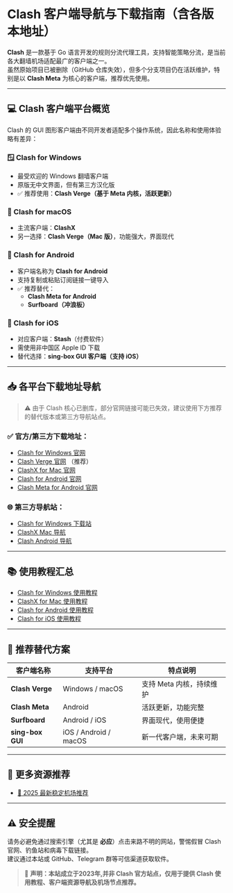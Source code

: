 # Clash 客户端导航与下载指南（含各版本地址）

**Clash** 是一款基于 Go 语言开发的规则分流代理工具，支持智能策略分流，是当前各大翻墙机场适配最广的客户端之一。  
虽然原始项目已被删除（GitHub 仓库失效），但多个分支项目仍在活跃维护，特别是以 **Clash Meta** 为核心的客户端，推荐优先使用。

---

## 💻 Clash 客户端平台概览

Clash 的 GUI 图形客户端由不同开发者适配多个操作系统，因此名称和使用体验略有差异：

### 🪟 Clash for Windows
- 最受欢迎的 Windows 翻墙客户端
- 原版无中文界面，但有第三方汉化版
- ✅ 推荐使用：**Clash Verge（基于 Meta 内核，活跃更新）**

### 🍎 Clash for macOS
- 主流客户端：**ClashX**
- 另一选择：**Clash Verge（Mac 版）**，功能强大，界面现代

### 🤖 Clash for Android
- 客户端名称为 **Clash for Android**
- 支持复制或粘贴订阅链接一键导入
- ✅ 推荐替代：
  - **Clash Meta for Android**
  - **Surfboard（冲浪板）**

### 📱 Clash for iOS
- 对应客户端：**Stash**（付费软件）
- 需使用非中国区 Apple ID 下载
- 替代选择：**sing-box GUI 客户端（支持 iOS）**

---

## 📥 各平台下载地址导航

> ⚠️ 由于 Clash 核心已删库，部分官网链接可能已失效，建议使用下方推荐的替代版本或第三方导航站点。

### ✅ 官方/第三方下载地址：

- [Clash for Windows 官网](https://clashxhub.com/clash-windows/)
- [Clash Verge 官网](https://clashxhub.com/clash-verge/) （推荐）
- [ClashX for Mac 官网](https://clashxhub.com/clashx-for-mac/)
- [Clash for Android 官网](https://clashxhub.com/clash-for-android/)
- [Clash Meta for Android 官网](https://clashxhub.com/clash-meta-for-android/)

### 🌐 第三方导航站：

- [Clash for Windows 下载站](https://clashxhub.com/clash-windows/)
- [ClashX Mac 导航](https://clashxhub.com/clash-mac-2/)
- [Clash Android 导航](https://clashxhub.com/clash-android/)

---

## 📚 使用教程汇总

- [Clash for Windows 使用教程](https://clashxhub.com/clash-for-windows/)
- [ClashX for Mac 使用教程](https://clashxhub.com/clashx-for-mac/)
- [Clash for Android 使用教程](https://clashxhub.com/clash-for-android/)
- [Clash for iOS 使用教程](https://clashxhub.com/shadowrocket-for-ios/)

---

## 🚀 推荐替代方案

| 客户端名称        | 支持平台           | 特点说明                     |
|------------------|--------------------|------------------------------|
| **Clash Verge**  | Windows / macOS    | 支持 Meta 内核，持续维护     |
| **Clash Meta**   | Android            | 活跃更新，功能完整           |
| **Surfboard**    | Android / iOS      | 界面现代，使用便捷           |
| **sing-box GUI** | iOS / Android / macOS | 新一代客户端，未来可期     |

---

## 📡 更多资源推荐

- [🚀 2025 最新稳定机场推荐](https://clashxhub.com/node-subscribe-recommend/)

---

## ⚠️ 安全提醒

请务必避免通过搜索引擎（尤其是 **必应**）点击来路不明的网站，警惕假冒 Clash 官网、钓鱼站和病毒下载链接。  
建议通过本站或 GitHub、Telegram 群等可信渠道获取软件。

> 📌 **声明：本站成立于2023年,并非 Clash 官方站点，仅用于提供 Clash 使用教程、客户端资源导航及机场节点推荐。**
